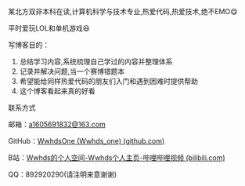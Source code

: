 某北方双非本科在读,计算机科学与技术专业,热爱代码,热爱技术,绝不EMO:yum:

平时爱玩LOL和单机游戏:laughing:

写博客目的：

1. 总结学习内容,系统梳理自己学过的内容并整理体系
2. 记录并解决问题,当一个赛博错题本
3. 希望能给同样热爱代码的朋友们入门和遇到困难时提供帮助
4. 这个博客看起来真的好看

联系方式

邮箱：a1605691832@163.com

GitHub：[WwhdsOne (Wwhds_one) (github.com)](https://github.com/WwhdsOne)

B站：[Wwhds的个人空间-Wwhds个人主页-哔哩哔哩视频 (bilibili.com)](https://space.bilibili.com/85778548?spm_id_from=333.1007.0.0)

QQ：892920290(请注明来意谢谢)
